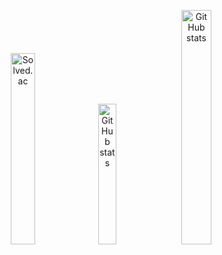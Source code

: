 <p align="center">
  <img alt="Solved.ac" src="http://mazassumnida.wtf/api/v2/generate_badge?boj=jangjeon" width="28%" />
  <img alt="GitHub stats" src="https://github-readme-stats.vercel.app/api/top-langs/?username=SuminJN&layout=compact&theme=dracula" width="24%" />
  <img alt="GitHub stats" src="https://github-readme-stats.vercel.app/api?username=SuminJN&theme=onedark" width="31%" />
</p>
